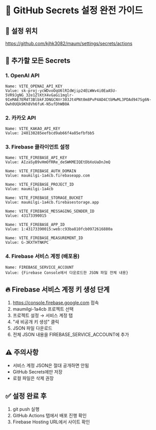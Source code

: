 # 🔐 GitHub Secrets 설정 완전 가이드

## 📍 설정 위치
https://github.com/kjhk3082/maum/settings/secrets/actions

## 🔑 추가할 모든 Secrets

### 1. OpenAI API
```
Name: VITE_OPENAI_API_KEY
Value: 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
```

### 2. 카카오 API
```
Name: VITE_KAKAO_API_KEY
Value: 240138285eefbcd9ab66f4a85efbfbb5
```

### 3. Firebase 클라이언트 설정
```
Name: VITE_FIREBASE_API_KEY
Value: AIzaSyB9vHmOfRRe_deSWKMEIQEtDbXoUaDnJmQ

Name: VITE_FIREBASE_AUTH_DOMAIN  
Value: maumilgi-1a4cb.firebaseapp.com

Name: VITE_FIREBASE_PROJECT_ID
Value: maumilgi-1a4cb

Name: VITE_FIREBASE_STORAGE_BUCKET
Value: maumilgi-1a4cb.firebasestorage.app

Name: VITE_FIREBASE_MESSAGING_SENDER_ID
Value: 43173390015

Name: VITE_FIREBASE_APP_ID
Value: 1:43173390015:web:c93ba810fcb0972616880a

Name: VITE_FIREBASE_MEASUREMENT_ID
Value: G-3KXTHTNKPC
```

### 4. Firebase 서비스 계정 (배포용)
```
Name: FIREBASE_SERVICE_ACCOUNT
Value: {Firebase Console에서 다운로드한 JSON 파일 전체 내용}
```

## 🔥 Firebase 서비스 계정 키 생성 단계

1. https://console.firebase.google.com 접속
2. maumilgi-1a4cb 프로젝트 선택
3. 프로젝트 설정 → 서비스 계정 탭
4. "새 비공개 키 생성" 클릭
5. JSON 파일 다운로드
6. 전체 JSON 내용을 FIREBASE_SERVICE_ACCOUNT에 추가

## ⚠️ 주의사항

- 서비스 계정 JSON은 절대 공개하면 안됨
- GitHub Secrets에만 저장
- 로컬 파일은 삭제 권장

## ✅ 설정 완료 후

1. git push 실행
2. GitHub Actions 탭에서 배포 진행 확인
3. Firebase Hosting URL에서 사이트 확인 